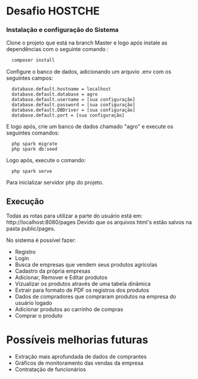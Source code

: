 
# Desafio HOSTCHE


### Instalação e configuração do Sistema

Clone o projeto que está na branch Master e logo após instale as dependências com o seguinte comando :
```bash
  composer install 
```
Configure o banco de dados, adicionando um arquvio .env com os seguintes campos:
```
  database.default.hostname = localhost
  database.default.database = agro
  database.default.username = [sua configuração]
  database.default.password = [sua configuração]
  database.default.DBDriver = [sua configuração]
  database.default.port = [sua configuração]
```

E logo após, crie um banco de dados chamado "agro" e execute os seguintes comandos:

```
  php spark migrate
  php spark db:seed
```

Logo após, execute o comando:
```
  php spark serve
```
Para inicializar servidor php do projeto.


## Execução
Todas as rotas para utilizar a parte do usuário está em: http://localhost:8080/pages  Devido que os arquivos html's estão salvos na pasta public/pages.

No sistema é possível fazer:
- Registro
- Login
- Busca de empresas que vendem seus produtos agrícolas
- Cadastro da própria empresas
- Adicionar, Remover e Editar produtos
- Vizualizar os produtos através de uma tabela dinâmica
- Extrair para formato de PDF os registros dos produtos
- Dados de compradores que compraram produtos na empresa do usuário logado
- Adicionar produtos ao carrinho de compras
- Comprar o produto

# Possíveis melhorias futuras
- Extração mais aprofundada de dados de comprantes
- Gráficos de monitoramento das vendas da empresa
- Contratação de funcionários
